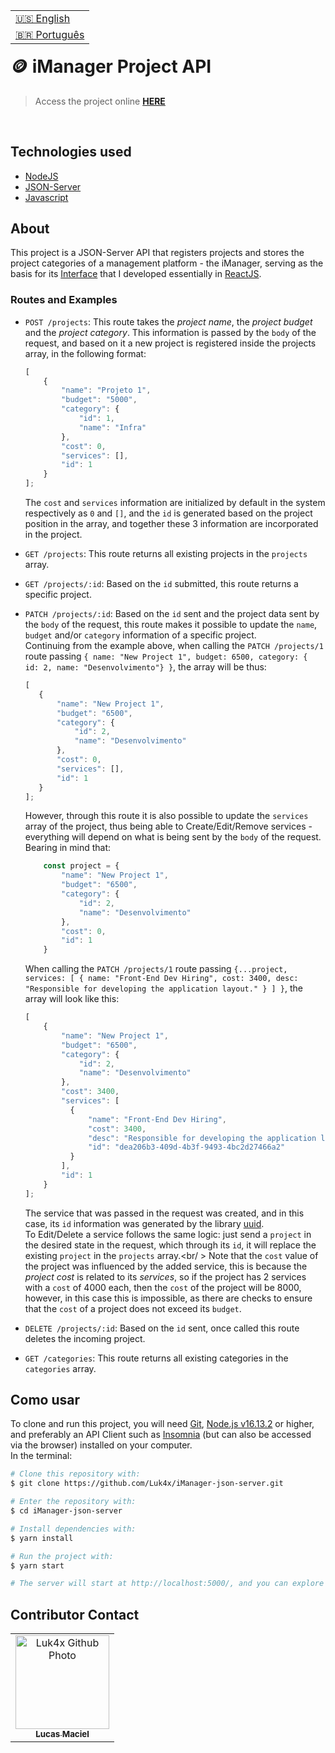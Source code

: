<table align="right">
  <tr>
    <td>
      <a href="readme-en.md">🇺🇸 English</a>
    </td>
  </tr>
  <tr>
    <td>
      <a href="README.md">🇧🇷 Português</a>
    </td>
  </tr>
</table>
<br>

# 🪙 iManager Project API
> Access the project online **[HERE](https://luk4x-imanager-json-server.herokuapp.com/)**
<br>

## Technologies used
- [NodeJS](https://nodejs.org)
- [JSON-Server](https://yarnpkg.com/package/json-server)
- [Javascript](https://developer.mozilla.org/en-US/docs/Web/JavaScript)

## About
This project is a JSON-Server API that registers projects and stores the project categories of a management platform - the iManager, serving as the basis for its [Interface](https://github.com/Luk4x/iManager ) that I developed essentially in [ReactJS](https://pt-br.reactjs.org).

### Routes and Examples
-   `POST /projects`: This route takes the _project name_, the _project budget_ and the _project category_. This information is passed by the `body` of the request, and based on it a new project is registered inside the projects array, in the following format:
    
    ```js
    [
        {
            "name": "Projeto 1",
            "budget": "5000",
            "category": {
                "id": 1,
                "name": "Infra"
            },
            "cost": 0,
            "services": [],
            "id": 1
        }
    ];
    ```

    The `cost` and `services` information are initialized by default in the system respectively as `0` and `[]`, and the `id` is generated based on the project position in the array, and together these 3 information are incorporated in the project.<br>

-   `GET /projects`: This route returns all existing projects in the `projects` array.

-   `GET /projects/:id`: Based on the `id` submitted, this route returns a specific project.

-   `PATCH /projects/:id`: Based on the `id` sent and the project data sent by the `body` of the request, this route makes it possible to update the `name`, `budget` and/or `category` information of a specific project.<br/>
    Continuing from the example above, when calling the `PATCH /projects/1` route passing `{ name: "New Project 1", budget: 6500, category: { id: 2, name: "Desenvolvimento"} }`, the array will be thus:
    
     ```js
    [
        {
            "name": "New Project 1",
            "budget": "6500",
            "category": {
                "id": 2,
                "name": "Desenvolvimento"
            },
            "cost": 0,
            "services": [],
            "id": 1
        }
    ];
    ```
    
    However, through this route it is also possible to update the `services` array of the project, thus being able to Create/Edit/Remove services - everything will depend on what is being sent by the `body` of the request. Bearing in mind that:<br/>
    
    ```js
        const project = {
            "name": "New Project 1",
            "budget": "6500",
            "category": {
                "id": 2,
                "name": "Desenvolvimento"
            },
            "cost": 0,
            "id": 1
        }
    ```
    
    When calling the `PATCH /projects/1` route passing `{...project, services: [ { name: "Front-End Dev Hiring", cost: 3400, desc: "Responsible for developing the application layout." } ] }`, the array will look like this:
    
    ```js
    [
        {
            "name": "New Project 1",
            "budget": "6500",
            "category": {
                "id": 2,
                "name": "Desenvolvimento"
            },
            "cost": 3400,
            "services": [
              {
                  "name": "Front-End Dev Hiring",
                  "cost": 3400,
                  "desc": "Responsible for developing the application layout.",
                  "id": "dea206b3-409d-4b3f-9493-4bc2d27466a2"
              }
            ],
            "id": 1
        }
    ];
    ```

    The service that was passed in the request was created, and in this case, its `id` information was generated by the library [uuid](https://www.uuidgenerator.net/).<br/>
    To Edit/Delete a service follows the same logic: just send a `project` in the desired state in the request, which through its `id`, it will replace the existing `project` in the `projects` array.<br/ >
    Note that the `cost` value of the project was influenced by the added service, this is because the _project cost_ is related to its _services_, so if the project has 2 services with a `cost` of 4000 each, then the `cost` of the project will be 8000, however, in this case this is impossible, as there are checks to ensure that the `cost` of a project does not exceed its `budget`.
    
-   `DELETE /projects/:id`: Based on the `id` sent, once called this route deletes the incoming project.

-   `GET /categories`: This route returns all existing categories in the `categories` array.

## Como usar
To clone and run this project, you will need [Git](https://git-scm.com/), [Node.js v16.13.2](https://nodejs.org/en/) or higher, and preferably an API Client such as [Insomnia](https://insomnia.rest/) (but can also be accessed via the browser) installed on your computer.<br>In the terminal:

```bash
# Clone this repository with:
$ git clone https://github.com/Luk4x/iManager-json-server.git

# Enter the repository with:
$ cd iManager-json-server

# Install dependencies with: 
$ yarn install

# Run the project with:
$ yarn start

# The server will start at http://localhost:5000/, and you can explore it using Insomnia or a browser.
```

## Contributor Contact
<table>
  <tr>
    <td align="center">
      <a href="https://www.linkedin.com/in/lucasmacielf/">
        <img src="https://avatars.githubusercontent.com/Luk4x" width="150px;" alt="Luk4x Github Photo"/><br>
        <sub>
          <b>Lucas Maciel</b>
        </sub>
      </a>
    </td>
  </tr>
</table>
